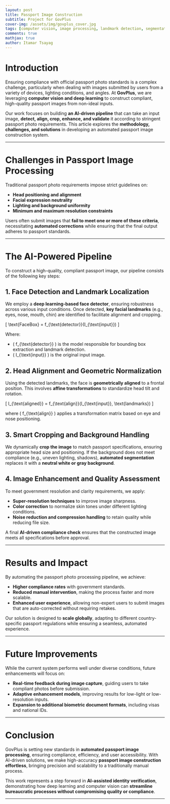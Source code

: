 ```yaml
---
layout: post
title: Passport Image Construction
subtitle: Project for GovPlus
cover-img: /assets/img/govplus_cover.jpg
tags: [computer vision, image processing, landmark detection, segmentation, compliance automation]
comments: true
mathjax: true
author: Itamar Tsayag
---
```


# Introduction  

Ensuring compliance with official passport photo standards is a complex challenge, particularly when dealing with images submitted by users from a variety of devices, lighting conditions, and angles. At **GovPlus**, we are leveraging **computer vision and deep learning** to construct compliant, high-quality passport images from non-ideal inputs.  

Our work focuses on building **an AI-driven pipeline** that can take an input image, **detect, align, crop, enhance, and validate** it according to stringent passport photo requirements. This article explores the **methodology, challenges, and solutions** in developing an automated passport image construction system.  

---

# Challenges in Passport Image Processing  

Traditional passport photo requirements impose strict guidelines on:  

- **Head positioning and alignment**  
- **Facial expression neutrality**  
- **Lighting and background uniformity**  
- **Minimum and maximum resolution constraints**  

Users often submit images that **fail to meet one or more of these criteria**, necessitating **automated corrections** while ensuring that the final output adheres to passport standards.  

---

# The AI-Powered Pipeline  

To construct a high-quality, compliant passport image, our pipeline consists of the following key steps:  

## 1. Face Detection and Landmark Localization  

We employ a **deep learning-based face detector**, ensuring robustness across various input conditions. Once detected, **key facial landmarks** (e.g., eyes, nose, mouth, chin) are identified to facilitate alignment and cropping.  

\[
\text{FaceBox} = f_{\text{detector}}(I_{\text{input}})
\]

Where:  
- \( f_{\text{detector}} \) is the model responsible for bounding box extraction and landmark detection.  
- \( I_{\text{input}} \) is the original input image.  

## 2. Head Alignment and Geometric Normalization  

Using the detected landmarks, the face is **geometrically aligned** to a frontal position. This involves **affine transformations** to standardize head tilt and rotation.  

\[
I_{\text{aligned}} = f_{\text{align}}(I_{\text{input}}, \text{landmarks})
\]

where \( f_{\text{align}} \) applies a transformation matrix based on eye and nose positioning.  

## 3. Smart Cropping and Background Handling  

We dynamically **crop the image** to match passport specifications, ensuring appropriate head size and positioning. If the background does not meet compliance (e.g., uneven lighting, shadows), **automated segmentation** replaces it with a **neutral white or gray background**.  

## 4. Image Enhancement and Quality Assessment  

To meet government resolution and clarity requirements, we apply:  

- **Super-resolution techniques** to improve image sharpness.  
- **Color correction** to normalize skin tones under different lighting conditions.  
- **Noise reduction and compression handling** to retain quality while reducing file size.  

A final **AI-driven compliance check** ensures that the constructed image meets all specifications before approval.  

---

# Results and Impact  

By automating the passport photo processing pipeline, we achieve:  

- **Higher compliance rates** with government standards.  
- **Reduced manual intervention**, making the process faster and more scalable.  
- **Enhanced user experience**, allowing non-expert users to submit images that are auto-corrected without requiring retakes.  

Our solution is designed to **scale globally**, adapting to different country-specific passport regulations while ensuring a seamless, automated experience.  

---

# Future Improvements  

While the current system performs well under diverse conditions, future enhancements will focus on:  

- **Real-time feedback during image capture**, guiding users to take compliant photos before submission.  
- **Adaptive enhancement models**, improving results for low-light or low-resolution inputs.  
- **Expansion to additional biometric document formats**, including visas and national IDs.  

---

# Conclusion  

GovPlus is setting new standards in **automated passport image processing**, ensuring compliance, efficiency, and user accessibility. With AI-driven solutions, we make high-accuracy **passport image construction effortless**, bringing precision and scalability to a traditionally manual process.  

This work represents a step forward in **AI-assisted identity verification**, demonstrating how deep learning and computer vision can **streamline bureaucratic processes without compromising quality or compliance**.

---